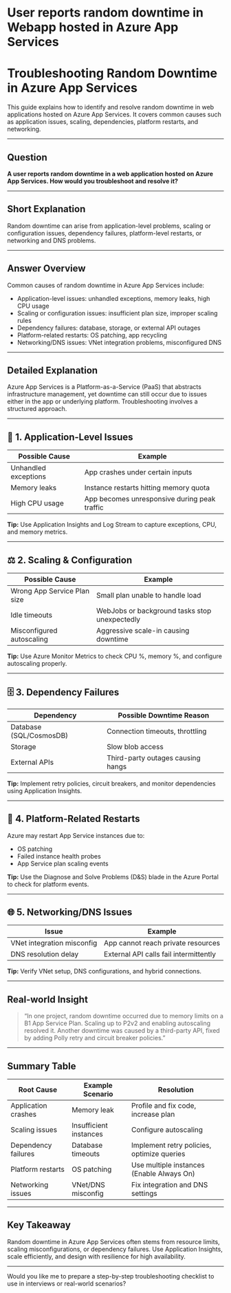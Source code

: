 # User reports random downtime in Webapp hosted in Azure App Services

# Troubleshooting Random Downtime in Azure App Services

This guide explains how to identify and resolve random downtime in web applications hosted on Azure App Services. It covers common causes such as application issues, scaling, dependencies, platform restarts, and networking.

---

## Question

**A user reports random downtime in a web application hosted on Azure App Services. How would you troubleshoot and resolve it?**

---

## Short Explanation

Random downtime can arise from application-level problems, scaling or configuration issues, dependency failures, platform-level restarts, or networking and DNS problems.

---

## Answer Overview

Common causes of random downtime in Azure App Services include:

- Application-level issues: unhandled exceptions, memory leaks, high CPU usage  
- Scaling or configuration issues: insufficient plan size, improper scaling rules  
- Dependency failures: database, storage, or external API outages  
- Platform-related restarts: OS patching, app recycling  
- Networking/DNS issues: VNet integration problems, misconfigured DNS  

---

## Detailed Explanation

Azure App Services is a Platform-as-a-Service (PaaS) that abstracts infrastructure management, yet downtime can still occur due to issues either in the app or underlying platform. Troubleshooting involves a structured approach.

---

## 🔎 1. Application-Level Issues

| Possible Cause       | Example                               |
|---------------------|-------------------------------------|
| Unhandled exceptions | App crashes under certain inputs    |
| Memory leaks        | Instance restarts hitting memory quota |
| High CPU usage      | App becomes unresponsive during peak traffic |

**Tip:** Use Application Insights and Log Stream to capture exceptions, CPU, and memory metrics.

---

## ⚖️ 2. Scaling & Configuration

| Possible Cause              | Example                           |
|----------------------------|---------------------------------|
| Wrong App Service Plan size | Small plan unable to handle load |
| Idle timeouts               | WebJobs or background tasks stop unexpectedly |
| Misconfigured autoscaling   | Aggressive scale-in causing downtime |

**Tip:** Use Azure Monitor Metrics to check CPU %, memory %, and configure autoscaling properly.

---

## 🗄️ 3. Dependency Failures

| Dependency    | Possible Downtime Reason           |
|---------------|----------------------------------|
| Database (SQL/CosmosDB) | Connection timeouts, throttling |
| Storage       | Slow blob access                  |
| External APIs | Third-party outages causing hangs |

**Tip:** Implement retry policies, circuit breakers, and monitor dependencies using Application Insights.

---

## 🔁 4. Platform-Related Restarts

Azure may restart App Service instances due to:

- OS patching  
- Failed instance health probes  
- App Service plan scaling events  

**Tip:** Use the Diagnose and Solve Problems (D&S) blade in the Azure Portal to check for platform events.

---

## 🌐 5. Networking/DNS Issues

| Issue                 | Example                             |
|-----------------------|-----------------------------------|
| VNet integration misconfig | App cannot reach private resources |
| DNS resolution delay    | External API calls fail intermittently |

**Tip:** Verify VNet setup, DNS configurations, and hybrid connections.

---

## Real-world Insight

> “In one project, random downtime occurred due to memory limits on a B1 App Service Plan. Scaling up to P2v2 and enabling autoscaling resolved it. Another downtime was caused by a third-party API, fixed by adding Polly retry and circuit breaker policies.”

---

## Summary Table

| Root Cause          | Example Scenario      | Resolution                          |
|---------------------|----------------------|-----------------------------------|
| Application crashes | Memory leak          | Profile and fix code, increase plan |
| Scaling issues      | Insufficient instances | Configure autoscaling              |
| Dependency failures | Database timeouts     | Implement retry policies, optimize queries |
| Platform restarts   | OS patching          | Use multiple instances (Enable Always On) |
| Networking issues   | VNet/DNS misconfig   | Fix integration and DNS settings  |

---

## Key Takeaway

Random downtime in Azure App Services often stems from resource limits, scaling misconfigurations, or dependency failures. Use Application Insights, scale efficiently, and design with resilience for high availability.

---

Would you like me to prepare a step-by-step troubleshooting checklist to use in interviews or real-world scenarios?
